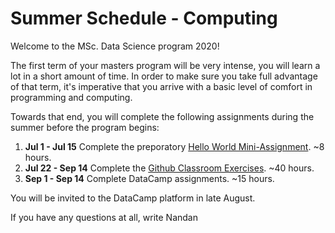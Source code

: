 # Summer Schedule - Computing

Welcome to the MSc. Data Science program 2020! 

The first term of your masters program will be very intense, you will learn a lot in a short amount of time. In order to make sure you take full advantage of that term, it's imperative that you arrive with a basic level of comfort in programming and computing. 

Towards that end, you will complete the following assignments during the summer before the program begins:

1. **Jul 1 - Jul 15** Complete the preporatory [Hello World Mini-Assignment](##Mini-Assignment). ~8 hours.
2. **Jul 22 - Sep 14** Complete the [Github Classroom Exercises](./classroom). ~40 hours.
3. **Sep 1 - Sep 14** Complete DataCamp assignments. ~15 hours.

You will be invited to the DataCamp platform in late August.

If you have any questions at all, write Nandan
